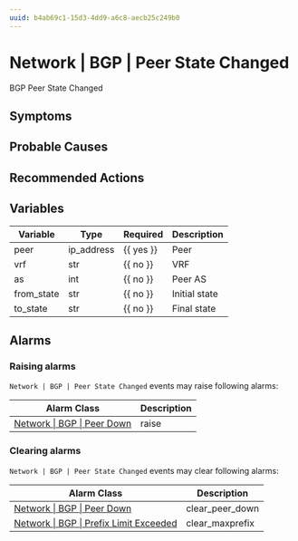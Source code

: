 ```yaml
---
uuid: b4ab69c1-15d3-4dd9-a6c8-aecb25c249b0
---
```

# Network | BGP | Peer State Changed

BGP Peer State Changed

## Symptoms

## Probable Causes

## Recommended Actions

## Variables

| Variable   | Type       | Required  | Description   |
| ---------- | ---------- | --------- | ------------- |
| peer       | ip_address | {{ yes }} | Peer          |
| vrf        | str        | {{ no }}  | VRF           |
| as         | int        | {{ no }}  | Peer AS       |
| from_state | str        | {{ no }}  | Initial state |
| to_state   | str        | {{ no }}  | Final state   |

## Alarms

### Raising alarms

`Network | BGP | Peer State Changed` events may raise following alarms:

| Alarm Class                                                                              | Description |
| ---------------------------------------------------------------------------------------- | ----------- |
| [Network \| BGP \| Peer Down](../../../alarm-classes-reference/network/bgp/peer-down.md) | raise       |

### Clearing alarms

`Network | BGP | Peer State Changed` events may clear following alarms:

| Alarm Class                                                                                                      | Description     |
| ---------------------------------------------------------------------------------------------------------------- | --------------- |
| [Network \| BGP \| Peer Down](../../../alarm-classes-reference/network/bgp/peer-down.md)                         | clear_peer_down |
| [Network \| BGP \| Prefix Limit Exceeded](../../../alarm-classes-reference/network/bgp/prefix-limit-exceeded.md) | clear_maxprefix |
